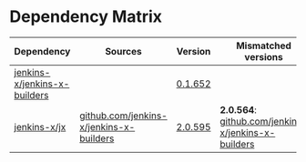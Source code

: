 # Dependency Matrix

Dependency | Sources | Version | Mismatched versions
---------- | ------- | ------- | -------------------
[jenkins-x/jenkins-x-builders](https://github.com/jenkins-x/jenkins-x-builders) |  | [0.1.652]() | 
[jenkins-x/jx](https://github.com/jenkins-x/jx) | [github.com/jenkins-x/jenkins-x-builders](https://github.com/jenkins-x/jenkins-x-builders) | [2.0.595](https://github.com/jenkins-x/jx/releases/tag/v2.0.595) | **2.0.564**: [github.com/jenkins-x/jenkins-x-builders](https://github.com/jenkins-x/jenkins-x-builders)

